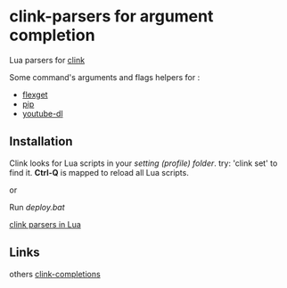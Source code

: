 clink-parsers for argument completion
========
Lua parsers for [clink](https://github.com/mridgers/clink)

Some command's arguments and flags helpers for :
- [flexget](http://flexget.com/)
- [pip](http://pip.readthedocs.org/en/stable/installing/)
- [youtube-dl](https://github.com/rg3/youtube-dl)

Installation
--------

Clink looks for Lua scripts in your *setting (profile) folder*.
try: 'clink set' to find it.
**Ctrl-Q** is mapped to reload all Lua scripts.

or

Run
*deploy.bat*

[clink parsers in Lua](https://github.com/mridgers/clink/blob/master/docs/clink.md)

Links
---------
others [clink-completions](https://github.com/search?q=clink+completion)